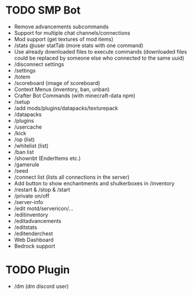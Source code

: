 # TODO SMP Bot

+ Remove advancements subcommands
+ Support for multiple chat channels/connections
+ Mod support (get textures of mod items)
+ /stats @user statTab (more stats with one command)
+ Use already downloaded files to execute commands (downloaded files could be replaced by someone else who connected to the same uuid)
+ /disconnect settings
+ /settings <lang>
+ /totem
+ /scoreboard (image of scoreboard)
+ Context Menus (inventory, ban, unban)
+ Crafter Bot Commands (with minecraft-data npm)
+ /setup
+ /add mods/plugins/datapacks/texturepack
+ /datapacks
+ /plugins
+ /usercache
+ /kick
+ /op (list)
+ /whitelist (list)
+ /ban list
+ /shownbt (EnderItems etc.)
+ /gamerule
+ /seed
+ /connect list (lists all connections in the server)
+ Add button to show enchantments and shulkerboxes in /inventory
+ /restart & /stop & /start
+ /private on/off
+ /server-info
+ /edit motd/servericon/...
+ /editinventory
+ /editadvancements
+ /editstats
+ /editenderchest
+ Web Dashboard
+ Bedrock support

# TODO Plugin
+ /dm (dm discord user)